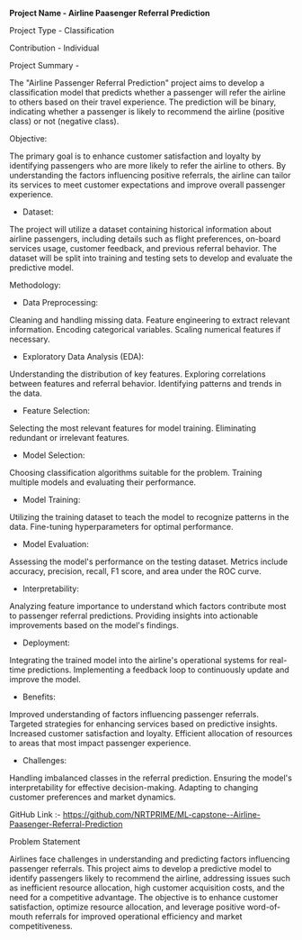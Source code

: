**Project Name - Airline Paasenger Referral Prediction**

Project Type - Classification

Contribution - Individual

Project Summary -

The "Airline Passenger Referral Prediction" project aims to develop a classification model that predicts whether a passenger will refer the airline to others based on their travel experience. The prediction will be binary, indicating whether a passenger is likely to recommend the airline (positive class) or not (negative class).

Objective:

The primary goal is to enhance customer satisfaction and loyalty by identifying passengers who are more likely to refer the airline to others. By understanding the factors influencing positive referrals, the airline can tailor its services to meet customer expectations and improve overall passenger experience.

*  Dataset:

The project will utilize a dataset containing historical information about airline passengers, including details such as flight preferences, on-board services usage, customer feedback, and previous referral behavior. The dataset will be split into training and testing sets to develop and evaluate the predictive model.

Methodology:

*  Data Preprocessing:

Cleaning and handling missing data.
Feature engineering to extract relevant information.
Encoding categorical variables.
Scaling numerical features if necessary.

*  Exploratory Data Analysis (EDA):

Understanding the distribution of key features.
Exploring correlations between features and referral behavior.
Identifying patterns and trends in the data.

*  Feature Selection:

Selecting the most relevant features for model training.
Eliminating redundant or irrelevant features.

*  Model Selection:


Choosing classification algorithms suitable for the problem.
Training multiple models and evaluating their performance.

*  Model Training:

Utilizing the training dataset to teach the model to recognize patterns in the data.
Fine-tuning hyperparameters for optimal performance.

*  Model Evaluation:

Assessing the model's performance on the testing dataset. Metrics include accuracy, precision, recall, F1 score, and area under the ROC curve.

*  Interpretability:

Analyzing feature importance to understand which factors contribute most to passenger referral predictions.
Providing insights into actionable improvements based on the model's findings.

*  Deployment:

Integrating the trained model into the airline's operational systems for real-time predictions.
Implementing a feedback loop to continuously update and improve the model.

*  Benefits:

Improved understanding of factors influencing passenger referrals.
Targeted strategies for enhancing services based on predictive insights.
Increased customer satisfaction and loyalty.
Efficient allocation of resources to areas that most impact passenger experience.

*  Challenges:

Handling imbalanced classes in the referral prediction.
Ensuring the model's interpretability for effective decision-making.
Adapting to changing customer preferences and market dynamics.


GitHub Link :- https://github.com/NRTPRIME/ML-capstone--Airline-Paasenger-Referral-Prediction

Problem Statement

Airlines face challenges in understanding and predicting factors influencing passenger referrals. This project aims to develop a predictive model to identify passengers likely to recommend the airline, addressing issues such as inefficient resource allocation, high customer acquisition costs, and the need for a competitive advantage. The objective is to enhance customer satisfaction, optimize resource allocation, and leverage positive word-of-mouth referrals for improved operational efficiency and market competitiveness.
